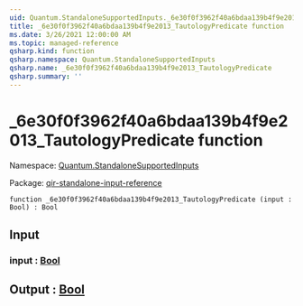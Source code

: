 ```yaml
---
uid: Quantum.StandaloneSupportedInputs._6e30f0f3962f40a6bdaa139b4f9e2013_TautologyPredicate
title: _6e30f0f3962f40a6bdaa139b4f9e2013_TautologyPredicate function
ms.date: 3/26/2021 12:00:00 AM
ms.topic: managed-reference
qsharp.kind: function
qsharp.namespace: Quantum.StandaloneSupportedInputs
qsharp.name: _6e30f0f3962f40a6bdaa139b4f9e2013_TautologyPredicate
qsharp.summary: ''
---
```


# _6e30f0f3962f40a6bdaa139b4f9e2013_TautologyPredicate function

Namespace: [Quantum.StandaloneSupportedInputs](xref:Quantum.StandaloneSupportedInputs)

Package: [qir-standalone-input-reference](https://nuget.org/packages/qir-standalone-input-reference)




```qsharp
function _6e30f0f3962f40a6bdaa139b4f9e2013_TautologyPredicate (input : Bool) : Bool
```


## Input

### input : [Bool](xref:microsoft.quantum.lang-ref.bool)





## Output : [Bool](xref:microsoft.quantum.lang-ref.bool)

